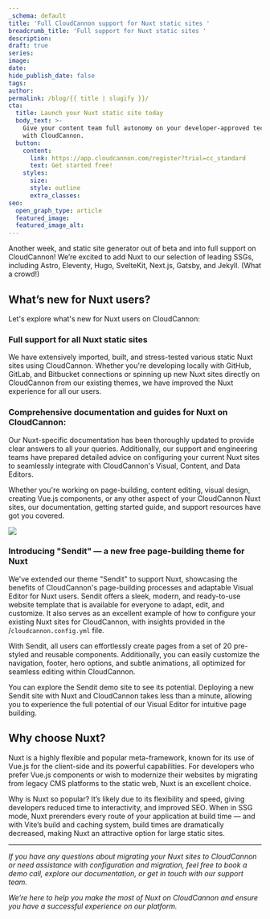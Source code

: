 ```yaml
---
_schema: default
title: 'Full CloudCannon support for Nuxt static sites '
breadcrumb_title: 'Full support for Nuxt static sites '
description:
draft: true
series:
image:
date:
hide_publish_date: false
tags:
author:
permalink: /blog/{{ title | slugify }}/
cta:
  title: Launch your Nuxt static site today
  body_text: >-
    Give your content team full autonomy on your developer-approved tech stack
    with CloudCannon.
  button:
    content:
      link: https://app.cloudcannon.com/register?trial=cc_standard
      text: Get started free!
    styles:
      size:
      style: outline
      extra_classes:
seo:
  open_graph_type: article
  featured_image:
  featured_image_alt:
---
```

Another week, and static site generator out of beta and into full support on CloudCannon! We’re excited to add Nuxt to our selection of leading SSGs, including Astro, Eleventy, Hugo, SvelteKit, Next.js, Gatsby, and Jekyll. (What a crowd!)

## What’s new for Nuxt users?

Let's explore what's new for Nuxt users on CloudCannon:

### Full support for all Nuxt static sites

We have extensively imported, built, and stress-tested various static Nuxt sites using CloudCannon. Whether you're developing locally with GitHub, GitLab, and Bitbucket connections or spinning up new Nuxt sites directly on CloudCannon from our existing themes, we have improved the Nuxt experience for all our users.

### Comprehensive documentation and guides for Nuxt on CloudCannon:

Our Nuxt-specific documentation has been thoroughly updated to provide clear answers to all your queries. Additionally, our support and engineering teams have prepared detailed advice on configuring your current Nuxt sites to seamlessly integrate with CloudCannon's Visual, Content, and Data Editors.

Whether you're working on page-building, content editing, visual design, creating Vue.js components, or any other aspect of your CloudCannon Nuxt sites, our documentation, getting started guide, and support resources have got you covered.

![](https://cc-dam.imgix.net/blog/blog-next-launch-sendit.jpg)

### Introducing "Sendit" — a new free page-building theme for Nuxt

We've extended our theme "Sendit" to support Nuxt, showcasing the benefits of CloudCannon's page-building processes and adaptable Visual Editor for Nuxt users. Sendit offers a sleek, modern, and ready-to-use website template that is available for everyone to adapt, edit, and customize. It also serves as an excellent example of how to configure your existing Nuxt sites for CloudCannon, with insights provided in the /`cloudcannon.config.yml` file.

With Sendit, all users can effortlessly create pages from a set of 20 pre-styled and reusable components. Additionally, you can easily customize the navigation, footer, hero options, and subtle animations, all optimized for seamless editing within CloudCannon.

You can explore the Sendit demo site to see its potential. Deploying a new Sendit site with Nuxt and CloudCannon takes less than a minute, allowing you to experience the full potential of our Visual Editor for intuitive page building.

## Why choose Nuxt?

Nuxt is a highly flexible and popular meta-framework, known for its use of Vue.js for the client-side and its powerful capabilities. For developers who prefer Vue.js components or wish to modernize their websites by migrating from legacy CMS platforms to the static web, Nuxt is an excellent choice.

Why is Nuxt so popular? It’s likely due to its flexibility and speed, giving developers reduced time to interactivity, and improved SEO. When in SSG mode, Nuxt prerenders every route of your application at build time — and with Vite’s build and caching system, build times are dramatically decreased, making Nuxt an attractive option for large static sites.

---

*If you have any questions about migrating your Nuxt sites to CloudCannon or need assistance with configuration and migration, feel free to book a demo call, explore our documentation, or get in touch with our support team.*

*We’re here to help you make the most of Nuxt on CloudCannon and ensure you have a successful experience on our platform.*